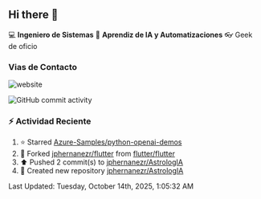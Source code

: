 ## Hi there 👋

:computer: **Ingeniero de Sistemas**
:pencil:  **Aprendiz de IA y Automatizaciones**
:eyeglasses: Geek de oficio


### Vias de Contacto

![website](https://img.shields.io/badge/any_text-you_like-blue)

![GitHub commit activity](https://img.shields.io/github/commit-activity/m/jphernandezr/miPrimerRepo)


### :zap: Actividad Reciente
<!--RECENT_ACTIVITY:start--> 
1. ⭐ Starred [Azure-Samples/python-openai-demos](https://github.com/Azure-Samples/python-openai-demos)<br>
2. 🔱 Forked [jphernanezr/flutter](https://github.com/jphernanezr/flutter) from [flutter/flutter](https://github.com/flutter/flutter)<br>
3. ⬆️ Pushed 2 commit(s) to [jphernanezr/AstrologIA](https://github.com/jphernanezr/AstrologIA)<br>
4. 📔 Created new repository [jphernanezr/AstrologIA](https://github.com/jphernanezr/AstrologIA)<br>
<!--RECENT_ACTIVITY:end-->

<!--RECENT_ACTIVITY:last_update--> 
Last Updated: Tuesday, October 14th, 2025, 1:05:32 AM
<!--RECENT_ACTIVITY:last_update_end-->

